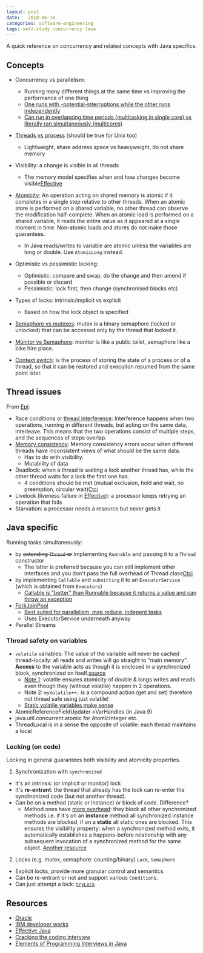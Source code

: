 ```yaml
---
layout: post
date:   2018-06-18
categories: software-engineering
tags: self-study concurrency Java
---
```

A quick reference on concurrency and related concepts with Java specifics.

## Concepts
+ Concurrency vs parallelism:
  + Running many different things at the same time vs improving the performance of one thing
  + [One runs with -potential-interruptions while the other runs independently](https://stackoverflow.com/a/24684037/2259743)
  + [Can run in overlapping time periods (multitasking in single core) vs literally ran simultaneously (multicores)](https://stackoverflow.com/a/1050257/2259743)
+ [Threads vs process]((https://msdn.microsoft.com/en-us/library/windows/desktop/ms681917%28v=vs.85%29.aspx?f=255&MSPPError=-2147217396)) (should be true for Unix too)
  + Lightweight, share address space vs heavyweight, do not share memory
+ Visibility: a change is visible in all threads
  + The memory model specifies when and how changes become visible[Effective]
+ [Atomicity](http://preshing.com/20130618/atomic-vs-non-atomic-operations/): An operation acting on shared memory is atomic if it completes in a single step relative to other threads. When an atomic store is performed on a shared variable, no other thread can observe the modification half-complete. When an atomic load is performed on a shared variable, it reads the entire value as it appeared at a single moment in time. Non-atomic loads and stores do not make those guarantees.
  + In Java reads/writes to variable are atomic unless the variables are long or double. Use `AtomicLong` instead.

+ Optimistic vs pessimistic locking:  
  + Optimistic: compare and swap, do the change and then amend if possible or discard
  + Pessimistic: lock first, then change (synchronised blocks etc)
+ Types of locks: intrinsic/implicit vs explicit
  + Based on how the lock object is specified
+ [Semaphore vs mutexes](https://en.wikipedia.org/wiki/Semaphore_(programming)#Semaphores\_vs.\_mutexes): mutex is a binary semaphore (locked or unlocked) that can be accessed only by the thread that locked it.
+ [Monitor vs Semaphore](https://stackoverflow.com/a/7336516): monitor is like a public toilet, semaphore like a bike hire place.
+ [Context switch](https://en.wikipedia.org/wiki/Context_switch): is the process of storing the state of a process or of a thread, so that it can be restored and execution resumed from the same point later.


## Thread issues
From [Epi]:
+ Race conditions or [thread interference](https://docs.oracle.com/javase/tutorial/essential/concurrency/interfere.html): Interference happens when two operations, running in different threads, but acting on the same data, interleave. This means that the two operations consist of multiple steps, and the sequences of steps overlap.
+ [Memory consistency](https://docs.oracle.com/javase/tutorial/essential/concurrency/memconsist.html): Memory consistency errors occur when different threads have inconsistent views of what should be the same data.
  + Has to do with visibility.
  + Mutability of data
+ Deadlock: when a thread is waiting a lock another thread has, while the other thread waits for a lock the first one has.
  + 4 conditions should be met (mutual exclusion, hold and wait, no preemption, circular wait)[Ctci]
+ Livelock (liveness failure in [Effective]): a processor keeps retrying an operation that fails
+ Starvation: a processor needs a resource but never gets it


## Java specific
Running tasks simultaneously:
+ by ~~extending `Thread` or~~ implementing `Runnable` and passing it to a `Thread` constructor
  + The latter is preferred because you can still implement other interfaces and you don't pass the full overhead of Thread class[Ctci]
+ by implementing `Callable` and `submitting` it to an `ExecutorService` (which is obtained from `Executors`)
  + [Callable is "better" than Runnable because it returns a value and can throw an exception](https://www.javaworld.com/article/2078679/java-concurrency/java-concurrency-modern-threading-for-not-quite-beginners.html)
+ [ForkJoinPool](https://www.ibm.com/developerworks/library/j-jtp11137/index.html)  
  + [Best suited for parallelism, map reduce, indepent tasks](https://stackoverflow.com/questions/21156599/javas-fork-join-vs-executorservice-when-to-use-which)
  + Uses ExecutorService underneath anyway
+ Parallel Streams


### Thread safety on variables
+ `volatile` variables: The value of the variable will never be cached thread-locally: all reads and writes will go straight to "main memory". **Access** to the variable acts as though it is enclosed in a synchronized block, synchronized on itself.[source](http://www.javamex.com/tutorials/synchronization_volatile.shtml)
  + [Note 1](https://stackoverflow.com/a/3038233/2259743): volatile ensures atomicity of double & longs writes and reads even though they (without volatile) happen in 2 operations.
  + Note 2: `myVolatile++;` is a compound action (get and set) therefore not thread safe using just volatile!
  + [Static volatile variables make sense](https://stackoverflow.com/questions/2423622/volatile-vs-static-in-java)
+ AtomicReferenceFieldUpdater->VarHandles (in Java 9)
+ java.util.concurrent.atomic for AtomicInteger etc.
+ ThreadLocal is in a sense the opposite of volatile: each thread maintains a local


### Locking (on code)
Locking in general guarantees both visibility and atomicity properties.

1. Synchronization with `synchronized`
  + It's an intrinsic (or implicit or monitor) lock
  + It's **re-entrant**: the thread that already has the lock can re-enter the synchronized code (but not another thread).
  + Can be on a method (static or instance) or block of code. Difference?
    + Method ones have [more overhead](https://docs.oracle.com/javase/tutorial/essential/concurrency/syncmeth.html): they block all other synchronized methods i.e. if it's on an **instance** method all synchronized instance methods are blocked, if on a **static** all static ones are blocked. This ensures the visibility property: when a synchronized method exits, it automatically establishes a happens-before relationship with any subsequent invocation of a synchronized method for the same object. [Another resource](http://www.javapractices.com/topic/TopicAction.do?Id=35)
2. Locks (e.g. mutex, semaphore: counting/binary) `Lock`, `Semaphore`
  + Explicit locks, provide more granular control and semantics.
  + Can be re-entrant or not and support various `Condition`s.
  + Can just attempt a lock: [`tryLock`](https://docs.oracle.com/javase/tutorial/essential/concurrency/newlocks.html)


## Resources
[Ctci]: https://www.amazon.com/Cracking-Coding-Interview-Programming-Questions/dp/098478280X "Cracking the coding interview (5th edition), Chapter 16"
[Epi]: https://www.amazon.com/Elements-Programming-Interviews-Java-Insiders/dp/1517671272 "Elements of Programming Interviews (in Java), Chapter 19"
[Effective]: https://www.amazon.com/Effective-Java-2nd-Joshua-Bloch/dp/0321356683 "Effective Java (2nd edition), Chapter 10"

+ [Oracle](https://docs.oracle.com/javase/tutorial/essential/concurrency/index.html)
+ [IBM developer works](http://www.ibm.com/developerworks/library/j-5things15/)
+ [Effective Java][Effective]
+ [Cracking the coding interview][Ctci]
+ [Elements of Programming Interviews in Java][Epi]
